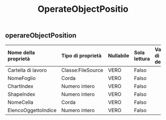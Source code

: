 ﻿---
title: OperateObjectPositio
second_title: Aspose.Cells Cloud Documen
type: docs
url: /it/specification/model/operateobjectposition/
description: "Aspose.Cells Specifica del modello cloud: OperateObjectPosition. Gestisci facilmente Excel e altri fogli di calcolo con funzionalità come apertura, generazione, modifica, divisione, unione, confronto e conversione"
weight: 50
---
## **operareObjectPosition**

 

| Nome della proprietà| Tipo di proprietà| Nullabile| Sola lettura| Valore di default| Descrizione|
|:- |:- |:- |:- |:- |:- |
| Cartella di lavoro| Classe:FileSource| VERO| Falso|||
| NomeFoglio| Corda| VERO| Falso|||
| ChartIndex| Numero intero| VERO| Falso|||
| ShapeIndex| Numero intero| VERO| Falso|||
| NomeCella| Corda| VERO| Falso|||
| ElencoOggettoIndice| Numero intero| VERO| Falso|||

